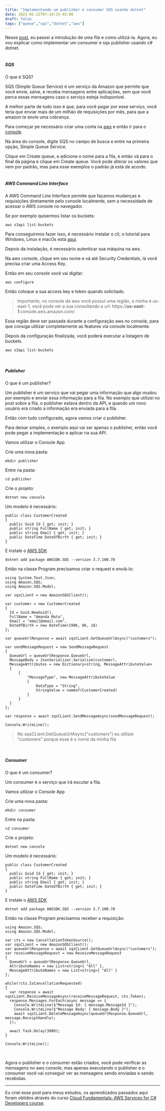 ```yaml
---
title: "Implementando um publisher e consumer SQS usando dotnet"
date: 2023-02-22T07:19:25-03:00
draft: false
tags: ["queue","sqs","dotnet","aws"]
---
```


Nesse [post](/pt-pt/queue), eu passei a introdução de uma fila e como utilizá-la. Agora, eu vou explicar como implementar um consumer e sqs publisher usando c# dotnet.
<br/><br/>
##### SQS

O que é SQS?

SQS (Simple Queue Service) é um serviço da Amazon que permite que você envie, salve, e receba mensagens entre aplicações, sem que você perca essas mensagens caso o serviço esteja indisponível.

A melhor parte de tudo isso é que, para você pagar por esse serviço, você teria que enviar mais de um milhão de requisições por mês, para que a amazon te envie uma cobrança.

Para começar pe necessário criar uma conta na [aws](https://aws.amazon.com/) e então ir para o [console](https://console.aws.amazon.com).

Na área do console, digite SQS no campo de busca e entre na primeira opção, Simple Queue Service.

Clique em Create queue, e adicione o nome para a fila, e então vá para o final da página e clique em Create queue. Você pode alterar os valores que vem por padrão, mas para esse exemplos o padrão já está de acordo.
<br/><br/>
##### AWS Command Line Interface
A AWS Command Line Interface permite que façamos mudanças e requisições diretamente pelo console localmente, sem a necessidade de acessar o AWS console no navegador.

Se por exemplo quisermos listar os buckets:
```
aws s3api list-buckets
```

Para conseguirmos fazer isso, é necessário instalar o cli, o tutorial para Windows, Linux e macOs está [aqui](https://docs.aws.amazon.com/cli/latest/userguide/getting-started-install.html).

Depois da instalação, é necessário autenticar sua máquina na aws.

Na aws console, clique em seu nome e vá até Security Credentials, lá você precisa criar uma Access Key.

Então em seu console você vai digitar:
```
aws configure
```

Então coloque a sua access key e token quando solicitado.

> Importante, no console da aws você possui uma região, a minha é us-east-1, você pode ver a sua consultando a url: https://***us-east-1***.console.aws.amazon.com/

Essa região deve ser passada durante a configuração aws no console, para que consiga utilizar completamente as features via console localmente.

Depois da configuração finalizada, você poderá executar a listagem de buckets. 
```
aws s3api list-buckets
```
<br/>

##### Publisher
O que é um publisher?

Um publisher é um serviço que vai pegar uma informação que algo mudou por exemplo e enviar essa informação para a fila.
No exemplo que utilizei no post sobre a fila, o publisher estava dentro da API, e quando um novo usuário era criado a informação era enviada para a fila.

Então com tudo configurado, agora vamos criar o publisher.

Para deixar simples, o exemplo aqui vai ser apenas o publisher, então você pode pegar a implementação e aplicar na sua API.

Vamos utilizar o Console App

Crie uma nova pasta:
```
mkdir publisher
```
Entre na pasta:
```
cd publisher
```
Crie o projeto:
```
dotnet new console
```

Um modelo é necessário:
```
public class CustomerCreated
{
  public Guid Id { get; init; }
  public string FullName { get; init; }
  public string Email { get; init; }
  public DateTime DateOfBirth { get; init; }
}
```

E instale o [AWS SDK](https://www.nuget.org/packages/AWSSDK.SQS)
```
dotnet add package AWSSDK.SQS --version 3.7.100.78
```

Então na classe Program precisamos criar o request e enviá-lo:

```
using System.Text.Json;
using Amazon.SQS;
using Amazon.SQS.Model;

var sqsCLient = new AmazonSQSClient();

var customer = new CustomerCreated
{
  Id = Guid.NewGuid(),
  FullName = "Amanda Mata",
  Email = "email@email.com",
  DateOfBirth = new DateTime(1996, 06, 18)
};

var queueUrlResponse = await sqsCLient.GetQueueUrlAsync("customers");

var sendMessageRequest = new SendMessageRequest
{
  QueueUrl = queueUrlResponse.QueueUrl, 
  MessageBody = JsonSerializer.Serialize(customer),
  MessageAttributes = new Dictionary<string, MessageAttributeValue>
  {
      {
          "MessageType", new MessageAttributeValue
          {
              DataType = "String", 
              StringValue = nameof(CustomerCreated)
          }
      }
  }
};

var response = await sqsCLient.SendMessageAsync(sendMessageRequest);

Console.WriteLine();
```

> No sqsCLient.GetQueueUrlAsync("customers") eu utilizei "customers" porque esse é o nome da minha fila

<br/>

##### Consumer
O que é um consumer? 

Um consumer é o serviço que irá escutar a fila.

Vamos utilizar o Console App

Crie uma nova pasta:
```
mkdir consumer
```
Entre na pasta:
```
cd consumer
```
Crie o projeto:
```
dotnet new console
```

Um modelo é necessário:
```
public class CustomerCreated
{
  public Guid Id { get; init; }
  public string FullName { get; init; }
  public string Email { get; init; }
  public DateTime DateOfBirth { get; init; }
}
```

E instale o [AWS SDK](https://www.nuget.org/packages/AWSSDK.SQS)
```
dotnet add package AWSSDK.SQS --version 3.7.100.78
```

Então na classe Program precisamos receber a requisição:

```
using Amazon.SQS;
using Amazon.SQS.Model;
	 
var cts = new CancellationTokenSource();
var sqsCLient = new AmazonSQSClient();
var queueUrlResponse = await sqsCLient.GetQueueUrlAsync("customers");
var receiveMessageRequest = new ReceiveMessageRequest
{
  QueueUrl = queueUrlResponse.QueueUrl,
  AttributeNames = new List<string>{ "All" },
  MessageAttributeNames = new List<string>{ "All" }
};
	 
while(!cts.IsCancellationRequested)
{
  var response = await sqsCLient.ReceiveMessageAsync(receiveMessageRequest, cts.Token);
  response.Messages.ForEach(async message => {
    Console.WriteLine($"Message Id: { message.MessageId }");
    Console.WriteLine($"Message Body: { message.Body }");
    await sqsCLient.DeleteMessageAsync(queueUrlResponse.QueueUrl, message.ReceiptHandle);
  });

  await Task.Delay(3000);
}

Console.WriteLine();
```
<br/>

Agora o publisher e o consumer estão criados, você pode verificar as mensagens no aws console, mas apenas executando o publisher e o consumer você vai conseguir ver as mensagens sendo enviadas e sendo recebidas.

___

Eu criei esse post para meus estudos, os aprendizados passados aqui foram obtidos através do curso [Cloud Fundamentals: AWS Services for C# Developers course](https://nickchapsas.com/p/cloud-fundamentals-aws-services-for-c-developers).

